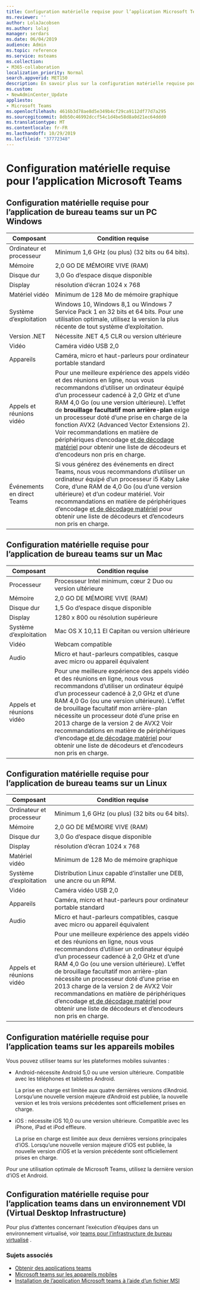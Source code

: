 ```yaml
---
title: Configuration matérielle requise pour l’application Microsoft Teams
ms.reviewer: ''
author: LolaJacobsen
ms.author: lolaj
manager: serdars
ms.date: 06/04/2019
audience: Admin
ms.topic: reference
ms.service: msteams
ms.collection:
- M365-collaboration
localization_priority: Normal
search.appverid: MET150
description: En savoir plus sur la configuration matérielle requise pour l’installation et l’exécution de Microsoft Teams.
ms.custom:
- NewAdminCenter_Update
appliesto:
- Microsoft Teams
ms.openlocfilehash: 4616b3d78ae8d5e349b4cf29ca9112df77d7a295
ms.sourcegitcommit: 8db50c46992dccf54c1d4be58d8a0d21ec64ddd0
ms.translationtype: MT
ms.contentlocale: fr-FR
ms.lasthandoff: 10/29/2019
ms.locfileid: "37772348"
---
```

# <a name="hardware-requirements-for-the-microsoft-teams-app"></a>Configuration matérielle requise pour l’application Microsoft Teams

## <a name="hardware-requirements-for-the-teams-desktop-app-on-a-windows-pc"></a>Configuration matérielle requise pour l’application de bureau teams sur un PC Windows

|**Composant**|**Condition requise**  |
|---------|---------|
|Ordinateur et processeur    | Minimum 1,6 GHz (ou plus) (32 bits ou 64 bits).        |
|Mémoire     |    2,0 GO DE MÉMOIRE VIVE (RAM)     |
|Disque dur    | 3,0 Go d’espace disque disponible        |
|Display    |   résolution d’écran 1024 x 768 |
|Matériel vidéo |  Minimum de 128 Mo de mémoire graphique
|Système d’exploitation  |    Windows 10, Windows 8,1 ou Windows 7 Service Pack 1 en 32 bits et 64 bits. Pour une utilisation optimale, utilisez la version la plus récente de tout système d’exploitation.|
|Version .NET    |  Nécessite .NET 4,5 CLR ou version ultérieure       |
|Vidéo    |  Caméra vidéo USB 2,0       |
|Appareils    |   Caméra, micro et haut-parleurs pour ordinateur portable standard    | 
|Appels et réunions vidéo | Pour une meilleure expérience des appels vidéo et des réunions en ligne, nous vous recommandons d’utiliser un ordinateur équipé d’un processeur cadencé à 2,0 GHz et d’une RAM 4,0 Go (ou une version ultérieure). L’effet de **brouillage facultatif mon arrière-plan** exige un processeur doté d’une prise en charge de la fonction AVX2 (Advanced Vector Extensions 2). Voir recommandations en matière de périphériques d’encodage [et de décodage matériel](hardware-decoders-and-encoders.md) pour obtenir une liste de décodeurs et d’encodeurs non pris en charge. |
|Événements en direct Teams | Si vous générez des événements en direct Teams, nous vous recommandons d’utiliser un ordinateur équipé d’un processeur i5 Kaby Lake Core, d’une RAM de 4,0 Go (ou d’une version ultérieure) et d’un codeur matériel. Voir recommandations en matière de périphériques d’encodage [et de décodage matériel](hardware-decoders-and-encoders.md) pour obtenir une liste de décodeurs et d’encodeurs non pris en charge. |

## <a name="hardware-requirements-for-the-teams-desktop-app-on-a-mac"></a>Configuration matérielle requise pour l’application de bureau teams sur un Mac

|**Composant**|**Condition requise**  |
|---------|---------|
|Processeur    | Processeur Intel minimum, cœur 2 Duo ou version ultérieure |
|Mémoire     |   2,0 GO DE MÉMOIRE VIVE (RAM)      |
|Disque dur    |   1,5 Go d’espace disque disponible      |
|Display    | 1280 x 800 ou résolution supérieure    |
|Système d’exploitation  |    Mac OS X 10,11 El Capitan ou version ultérieure     |
|Vidéo  |    Webcam compatible     |
|Audio    |  Micro et haut-parleurs compatibles, casque avec micro ou appareil équivalent       |
|Appels et réunions vidéo | Pour une meilleure expérience des appels vidéo et des réunions en ligne, nous vous recommandons d’utiliser un ordinateur équipé d’un processeur cadencé à 2,0 GHz et d’une RAM 4,0 Go (ou une version ultérieure). L’effet de brouillage facultatif mon arrière-plan nécessite un processeur doté d’une prise en 2013 charge de la version 2 de AVX2 Voir recommandations en matière de périphériques d’encodage [et de décodage matériel](hardware-decoders-and-encoders.md) pour obtenir une liste de décodeurs et d’encodeurs non pris en charge.|

## <a name="hardware-requirements-for-the-teams-desktop-app-on-a-linux"></a>Configuration matérielle requise pour l’application de bureau teams sur un Linux

|**Composant**|**Condition requise**  |
|---------|---------|
|Ordinateur et processeur    | Minimum 1,6 GHz (ou plus) (32 bits ou 64 bits).        |
|Mémoire     |    2,0 GO DE MÉMOIRE VIVE (RAM)     |
|Disque dur    | 3,0 Go d’espace disque disponible        |
|Display    |   résolution d’écran 1024 x 768 |
|Matériel vidéo |  Minimum de 128 Mo de mémoire graphique
|Système d’exploitation  | Distribution Linux capable d’installer une DEB, une ancre ou un RPM. |
|Vidéo    |  Caméra vidéo USB 2,0       |
|Appareils    |   Caméra, micro et haut-parleurs pour ordinateur portable standard    | 
|Audio    |  Micro et haut-parleurs compatibles, casque avec micro ou appareil équivalent       |
|Appels et réunions vidéo | Pour une meilleure expérience des appels vidéo et des réunions en ligne, nous vous recommandons d’utiliser un ordinateur équipé d’un processeur cadencé à 2,0 GHz et d’une RAM 4,0 Go (ou une version ultérieure). L’effet de brouillage facultatif mon arrière-plan nécessite un processeur doté d’une prise en 2013 charge de la version 2 de AVX2 Voir recommandations en matière de périphériques d’encodage [et de décodage matériel](hardware-decoders-and-encoders.md) pour obtenir une liste de décodeurs et d’encodeurs non pris en charge.

## <a name="hardware-requirements-for-the-teams-app-on-mobile-devices"></a>Configuration matérielle requise pour l’application teams sur les appareils mobiles

Vous pouvez utiliser teams sur les plateformes mobiles suivantes :

- Android-nécessite Android 5,0 ou une version ultérieure. Compatible avec les téléphones et tablettes Android.

  La prise en charge est limitée aux quatre dernières versions d’Android. Lorsqu’une nouvelle version majeure d’Android est publiée, la nouvelle version et les trois versions précédentes sont officiellement prises en charge.

- iOS : nécessite iOS 10,0 ou une version ultérieure. Compatible avec les iPhone, iPad et iPod effleure. 

  La prise en charge est limitée aux deux dernières versions principales d’iOS. Lorsqu’une nouvelle version majeure d’iOS est publiée, la nouvelle version d’iOS et la version précédente sont officiellement prises en charge.

Pour une utilisation optimale de Microsoft Teams, utilisez la dernière version d’iOS et Android.

## <a name="hardware-requirements-for-the-teams-app-in-a-virtual-desktop-infrastructure-vdi-environment"></a>Configuration matérielle requise pour l’application teams dans un environnement VDI (Virtual Desktop Infrastructure)

Pour plus d’attentes concernant l’exécution d’équipes dans un environnement virtualisé, voir [teams pour l’infrastructure de bureau virtualisé](teams-for-vdi.md) . 

### <a name="related-topics"></a>Sujets associés
- [Obtenir des applications teams](get-clients.md)
- [Microsoft teams sur les appareils mobiles](https://support.office.com/article/Microsoft-Teams-on-mobile-devices-2ACBCF73-8FD4-4929-9B31-AE403B88C2D3)
- [Installation de l’application Microsoft teams à l’aide d’un fichier MSI](msi-deployment.md)
